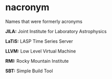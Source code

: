 # nacronym
Names that were formerly acronyms

**JILA:** Joint Institute for Laboratory Astrophysics

**LaTiS:** LASP Time Series Server

**LLVM:** Low Level Virtual Machine

**RMI:** Rocky Mountain Institute

**SBT:** Simple Build Tool
